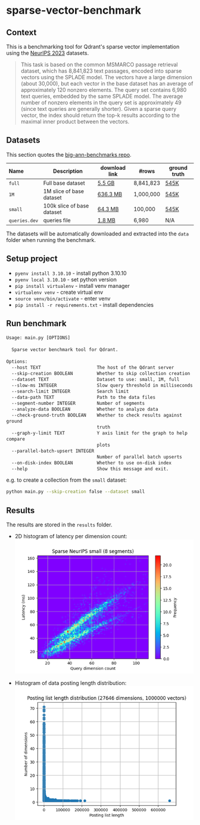 # sparse-vector-benchmark

## Context

This is a benchmarking tool for Qdrant's sparse vector implementation using the [NeurIPS 2023](https://big-ann-benchmarks.com/neurips23.html) datasets.

> This task is based on the common MSMARCO passage retrieval dataset, which has 8,841,823 text passages, encoded into sparse vectors using the SPLADE model. The vectors have a large dimension (about 30,000), but each vector in the base dataset has an average of approximately 120 nonzero elements. The query set contains 6,980 text queries, embedded by the same SPLADE model. The average number of nonzero elements in the query set is approximately 49 (since text queries are generally shorter). Given a sparse query vector, the index should return the top-k results according to the maximal inner product between the vectors.


## Datasets

This section quotes the [big-ann-benchmarks repo](https://github.com/harsha-simhadri/big-ann-benchmarks/blob/main/dataset_preparation/sparse_dataset.md).

| Name          | Description                | download link                                                                                | #rows     | ground truth                                                                              | 
|:--------------|----------------------------|----------------------------------------------------------------------------------------------|-----------|-------------------------------------------------------------------------------------------|
| `full`        | Full base dataset          | [5.5 GB](https://storage.googleapis.com/ann-challenge-sparse-vectors/csr/base_full.csr.gz)   | 8,841,823 | [545K](https://storage.googleapis.com/ann-challenge-sparse-vectors/csr/base_full.dev.gt)  |
| `1M`          | 1M slice of base dataset   | [636.3 MB](https://storage.googleapis.com/ann-challenge-sparse-vectors/csr/base_1M.csr.gz)   | 1,000,000 | [545K](https://storage.googleapis.com/ann-challenge-sparse-vectors/csr/base_1M.dev.gt)    |
| `small`       | 100k slice of base dataset | [64.3 MB](https://storage.googleapis.com/ann-challenge-sparse-vectors/csr/base_small.csr.gz) | 100,000   | [545K](https://storage.googleapis.com/ann-challenge-sparse-vectors/csr/base_small.dev.gt) |
| `queries.dev` | queries file               | [1.8 MB](https://storage.googleapis.com/ann-challenge-sparse-vectors/csr/queries.dev.csr.gz) | 6,980     | N/A                                                                                       |


The datasets will be automatically downloaded and extracted into the `data` folder when running the benchmark.

## Setup project

* `pyenv install 3.10.10` - install python 3.10.10
* `pyenv local 3.10.10` - set python version
* `pip install virtualenv` - install venv manager
* `virtualenv venv` - create virtual env
* `source venv/bin/activate` - enter venv
* `pip install -r requirements.txt` - install dependencies

## Run benchmark

```
Usage: main.py [OPTIONS]

  Sparse vector benchmark tool for Qdrant.

Options:
  --host TEXT                     The host of the Qdrant server
  --skip-creation BOOLEAN         Whether to skip collection creation
  --dataset TEXT                  Dataset to use: small, 1M, full
  --slow-ms INTEGER               Slow query threshold in milliseconds
  --search-limit INTEGER          Search limit
  --data-path TEXT                Path to the data files
  --segment-number INTEGER        Number of segments
  --analyze-data BOOLEAN          Whether to analyze data
  --check-ground-truth BOOLEAN    Whether to check results against ground
                                  truth
  --graph-y-limit TEXT            Y axis limit for the graph to help compare
                                  plots
  --parallel-batch-upsert INTEGER
                                  Number of parallel batch upserts
  --on-disk-index BOOLEAN         Whether to use on-disk index
  --help                          Show this message and exit.
```

e.g. to create a collection from the `small` dataset:

```bash
python main.py --skip-creation false --dataset small
```
    
## Results

The results are stored in the `results` folder.

- 2D histogram of latency per dimension count: ![results](./neurIPS_bench_example.png)

- Histogram of data posting length distribution: ![results](./neurIPS_posting_len_example.png)